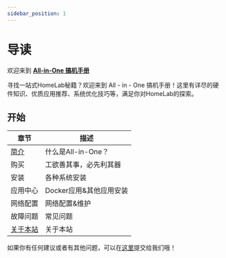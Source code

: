 ```yaml
---
sidebar_position: 1
---
```

# 导读

欢迎来到 [**All-in-One 搞机手册**](http://localhost:3000/)

寻找一站式HomeLab秘籍？欢迎来到 All - in - One 搞机手册！这里有详尽的硬件知识、优质应用推荐、系统优化技巧等，满足你对HomeLab的探索。

## 开始

| 章节                     | 描述                     |
| ------------------------ | ------------------------ |
| [简介](./whatisallinone.md) | 什么是All-in-One？       |
| 购买                     | 工欲善其事，必先利其器     |
| 安装                     | 各种系统安装  |
| 应用中心                 | Docker应用&其他应用安装  |
| 网络配置                 | 网络配置&维护            |
| 故障问题                 | 常见问题 |
| [关于本站](./about.md)      | 关于本站                 |

如果你有任何建议或者有其他问题，可以在[这里](https://github.com/muzihuaner/all-in-one/issues)提交给我们哦！
